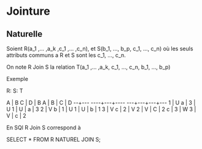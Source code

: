 Jointure
============

Naturelle
-------------

Soient R(a_1 ,... ,a_k ,c_1 ,... ,c_n), et S(b_1, ..., b_p, c_1, ..., c_n)
où les seuls attributs communs a R et S sont les c_1, ..., c_n.

On note R Join S la relation
T(a_1 ,... ,a_k, c_1, ..., c_n, b_1, ..., b_p)

Exemple

R:           S:                  T

A | B        C | D | B          A | B | C | D
--+---     ----+---+----       ---+---+---+---
1 | U        a | 3 | U          1 | U | a | 3
2 | V        b | 1 | U          1 | U | b | 1
3 | V        c | 2 | V          2 | V | C | 2
             c | 3 | W          3 | V | c | 2

En SQl R Join S correspond à

   SELECT * FROM R NATUREL JOIN S;